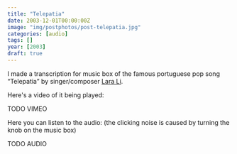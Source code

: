 ```yaml
---
title: "Telepatia"
date: 2003-12-01T00:00:00Z
image: "img/postphotos/post-telepatia.jpg"
categories: [audio]
tags: []
year: [2003]
draft: true
---
```


I made a transcription for music box of the famous portuguese pop song “Telepatia” by singer/composer [Lara Li][1].
<!--more-->

Here's a video of it being played:

TODO VIMEO

Here you can listen to the audio:
(the clicking noise is caused by turning the knob on the music box)

TODO AUDIO

[1]: http://pt.wikipedia.org/wiki/Lara_Li
